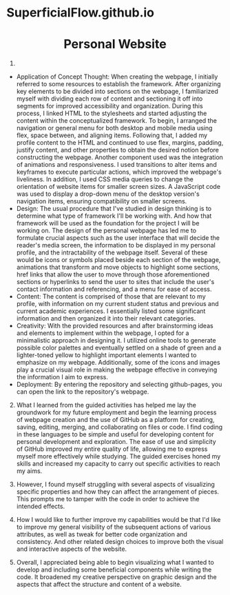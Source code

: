 # SuperficialFlow.github.io

<h1 align="center">Personal Website</h1>

1. 
- Application of Concept Thought: When creating the webpage, I initially referred to some resources to establish the framework. After organizing key elements to be divided into sections on the webpage, I familiarized myself with dividing each row of content and sectioning it off into segments for improved accessibility and organization. During this process, I linked HTML to the stylesheets and started adjusting the content within the conceptualized framework. To begin, I arranged the navigation or general menu for both desktop and mobile media using flex, space between, and aligning items. Following that, I added my profile content to the HTML and continued to use flex, margins, padding, justify content, and other properties to obtain the desired notion before constructing the webpage. Another component used was the integration of animations and responsiveness. I used transitions to alter items and keyframes to execute particular actions, which improved the webpage's liveliness. In addition, I used CSS media queries to change the orientation of website items for smaller screen sizes. A JavaScript code was used to display a drop-down menu of the desktop version's navigation items, ensuring compatibility on smaller screens.
- Design: The usual procedure that I've studied in design thinking is to determine what type of framework I'll be working with. And how that framework will be used as the foundation for the project I will be working on. The design of the personal webpage has led me to formulate crucial aspects such as the user interface that will decide the reader's media screen, the information to be displayed in my personal profile, and the intractability of the webpage itself. Several of these would be icons or symbols placed beside each section of the webpage, animations that transform and move objects to highlight some sections, href links that allow the user to move through those aforementioned sections or hyperlinks to send the user to sites that include the user's contact information and referencing, and a menu for ease of access.
- Content: The content is comprised of those that are relevant to my profile, with information on my current student status and previous and current academic experiences. I essentially listed some significant information and then organized it into their relevant categories.
- Creativity: With the provided resources and after brainstorming ideas and elements to implement within the webpage, I opted for a minimalistic approach in designing it. I utilized online tools to generate possible color palettes and eventually settled on a shade of green and a lighter-toned yellow to highlight important elements I wanted to emphasize on my webpage. Additionally, some of the icons and images play a crucial visual role in making the webpage effective in conveying the information I aim to express.
- Deployment: By entering the repository and selecting github-pages, you can open the link to the repository's webpage.

2. What I learned from the guided activities has helped me lay the groundwork for my future employment and begin the learning process of webpage creation and the use of GitHub as a platform for creating, saving, editing, merging, and collaborating on files or code. I find coding in these languages to be simple and useful for developing content for personal development and exploration. The ease of use and simplicity of GitHub improved my entire quality of life, allowing me to express myself more effectively while studying. The guided exercises honed my skills and increased my capacity to carry out specific activities to reach my aims.

3. However, I found myself struggling with several aspects of visualizing specific properties and how they can affect the arrangement of pieces. This prompts me to tamper with the code in order to achieve the intended effects.

4. How I would like to further improve my capabilities would be that I'd like to improve my general visibility of the subsequent actions of various attributes, as well as tweak for better code organization and consistency. And other related design choices to improve both the visual and interactive aspects of the website.

5. Overall, I appreciated being able to begin visualizing what I wanted to develop and including some beneficial components while writing the code. It broadened my creative perspective on graphic design and the aspects that affect the structure and content of a website.
